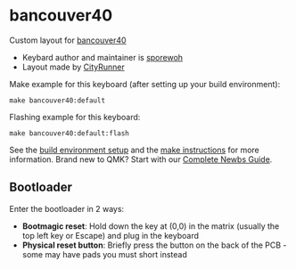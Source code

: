 # bancouver40 

Custom layout for [bancouver40](https://github.com/ChrisChrisLoLo/bancouver40)

* Keybard author and maintainer is [sporewoh](https://github.com/ChrisChrisLoLo)
* Layout made by [CityRunner](https://github.com/CityRunner)

Make example for this keyboard (after setting up your build environment):

    make bancouver40:default

Flashing example for this keyboard:

    make bancouver40:default:flash


See the [build environment setup](https://docs.qmk.fm/#/getting_started_build_tools) and the [make instructions](https://docs.qmk.fm/#/getting_started_make_guide) for more information. Brand new to QMK? Start with our [Complete Newbs Guide](https://docs.qmk.fm/#/newbs).

## Bootloader

Enter the bootloader in 2 ways:

* **Bootmagic reset**: Hold down the key at (0,0) in the matrix (usually the top left key or Escape) and plug in the keyboard
* **Physical reset button**: Briefly press the button on the back of the PCB - some may have pads you must short instead
